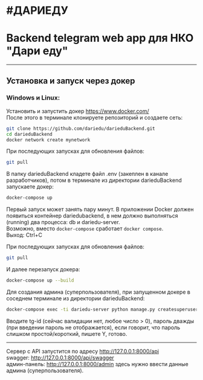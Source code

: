 #ДАРИЕДУ
==============
Backend telegram web app для НКО "Дари еду"
==============

-----------
Установка и запуск через докер
-----------
### Windows и Linux:
Установить и запустить докер https://www.docker.com/  
После этого в терминале клонируете репозиторий и создаете сеть:
``` bash
git clone https://github.com/dariedu/darieduBackend.git
cd darieduBackend
docker network create mynetwork
```
При последующих запусках для обновления файлов:  
``` bash 
git pull
```  
В папку darieduBackend кладете файл .env (закеплен в канале разработчиков), потом в терминале из директории darieduBackend запускаете докер: 
``` bash
docker-compose up 
```
Первый запуск может занять пару минут. В приложении Docker должен появиться контейнер dariedubackend, в нем должно выполняться (running) два процесса: db и dariedu-server.  
Возможно, вместо ```docker-compose``` сработает ```docker compose```.  
Выход: Ctrl+C    
  
При последующих запусках для обновления файлов:  
``` bash 
git pull
```  
И далее перезапуск докера:
``` bash
docker-compose up --build
```


Для создания админа (суперпользователя), при запущенном докере в соседнем терминале из директории darieduBackend:
``` bash
docker-compose exec -ti dariedu-server python manage.py createsuperuser
```
Вводите tg-id (сейчас валидации нет, любое число > 0), пароль дважды (при введении пароль не отображается), если говорит, что пароль слишком простой/короткий, пишете Y, готово.  

----------
Сервер с API запустится по адресу http://127.0.0.1:8000/api  
swagger: http://127.0.0.1:8000/api/swagger  
админ-панель: http://127.0.0.1:8000/admin здесь нужно ввести данные админа (суперпользователя).

